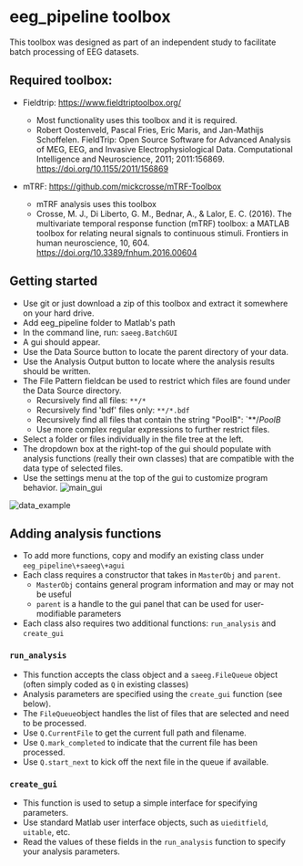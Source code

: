 # eeg_pipeline toolbox

This toolbox was designed as part of an independent study to facilitate batch processing of EEG datasets.


## Required toolbox:
* Fieldtrip:  https://www.fieldtriptoolbox.org/
  * Most functionality uses this toolbox and it is required.
  * Robert Oostenveld, Pascal Fries, Eric Maris, and Jan-Mathijs Schoffelen. FieldTrip: Open Source Software for Advanced Analysis of MEG, EEG, and Invasive Electrophysiological Data. Computational Intelligence and Neuroscience, 2011; 2011:156869. https://doi.org/10.1155/2011/156869

* mTRF: https://github.com/mickcrosse/mTRF-Toolbox
  * mTRF analysis uses this toolbox
  * Crosse, M. J., Di Liberto, G. M., Bednar, A., & Lalor, E. C. (2016). The multivariate temporal response function (mTRF) toolbox: a MATLAB toolbox for relating neural signals to continuous stimuli. Frontiers in human neuroscience, 10, 604. https://doi.org/10.3389/fnhum.2016.00604
  

## Getting started
* Use git or just download a zip of this toolbox and extract it somewhere on your hard drive.
* Add eeg_pipeline folder to Matlab's path
* In the command line, run: `saeeg.BatchGUI`
* A gui should appear.
* Use the Data Source button to locate the parent directory of your data.
* Use the Analysis Output button to locate where the analysis results should be written.
* The File Pattern fieldcan be used to restrict which files are found under the Data Source directory.
  * Recursively find all files: `**/*`
  * Recursively find 'bdf' files only: `**/*.bdf`
  * Recursively find all files that contain the string "PoolB": `**/*PoolB*
  * Use more complex regular expressions to further restrict files.
* Select a folder or files individually in the file tree at the left.
* The dropdown box at the right-top of the gui should populate with analysis functions (really their own classes) that are compatible with the data type of selected files.
* Use the settings menu at the top of the gui to customize program behavior.
![main_gui](https://user-images.githubusercontent.com/11509429/168487431-20aac2a7-7963-499b-b0c3-6de23ed82325.PNG)


![data_example](https://user-images.githubusercontent.com/11509429/168487430-4bd2aa23-5d22-4bb0-b41b-bf9e2a3f74de.PNG)

## Adding analysis functions
* To add more functions, copy and modify an existing class under `eeg_pipeline\+saeeg\+agui`
* Each class requires a constructor that takes in `MasterObj` and `parent`.
  * `MasterObj` contains general program information and may or may not be useful
  * `parent` is a handle to the gui panel that can be used for user-modifiable parameters
* Each class also requires two additional functions: `run_analysis` and `create_gui`

### `run_analysis`
* This function accepts the class object and a `saeeg.FileQueue` object (often simply coded as `Q` in existing classes)
* Analysis parameters are specified using the `create_gui` function (see below).
* The `FileQueue`object handles the list of files that are selected and need to be processed.
* Use `Q.CurrentFile` to get the current full path and filename.
* Use `Q.mark_completed` to indicate that the current file has been processed.
* Use `Q.start_next` to kick off the next file in the queue if available.

### `create_gui`
* This function is used to setup a simple interface for specifying parameters.
* Use standard Matlab user interface objects, such as `uieditfield`, `uitable`, etc.
* Read the values of these fields in the `run_analysis` function to specify your analysis parameters.
